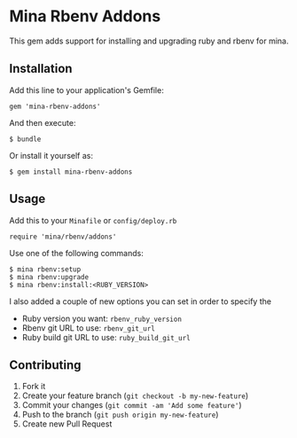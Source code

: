 # Mina Rbenv Addons

This gem adds support for installing and upgrading ruby and rbenv for mina.

## Installation

Add this line to your application's Gemfile:

    gem 'mina-rbenv-addons'

And then execute:

    $ bundle

Or install it yourself as:

    $ gem install mina-rbenv-addons

## Usage

Add this to your `Minafile` or `config/deploy.rb`

    require 'mina/rbenv/addons'

Use one of the following commands:

    $ mina rbenv:setup
    $ mina rbenv:upgrade
    $ mina rbenv:install:<RUBY_VERSION>

I also added a couple of new options you can set in order to specify the

* Ruby version you want: `rbenv_ruby_version`
* Rbenv git URL to use: `rbenv_git_url`
* Ruby build git URL to use: `ruby_build_git_url`

## Contributing

1. Fork it
2. Create your feature branch (`git checkout -b my-new-feature`)
3. Commit your changes (`git commit -am 'Add some feature'`)
4. Push to the branch (`git push origin my-new-feature`)
5. Create new Pull Request
